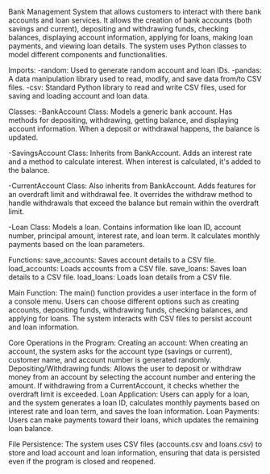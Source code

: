 Bank Management System that allows customers to interact with there bank accounts and loan services. It allows the creation of bank accounts (both savings and current), depositing and withdrawing funds, checking balances, displaying account information, applying for loans, making loan payments, and viewing loan details. The system uses Python classes to model different components and functionalities.
 
Imports:
-random: Used to generate random account and loan IDs.
-pandas: A data manipulation library used to read, modify, and save data from/to CSV files.
-csv: Standard Python library to read and write CSV files, used for saving and loading account and loan data.

Classes:
-BankAccount Class:
  Models a generic bank account.
  Has methods for depositing, withdrawing, getting balance, and displaying account information.
  When a deposit or withdrawal happens, the balance is updated.

-SavingsAccount Class:
  Inherits from BankAccount.
  Adds an interest rate and a method to calculate interest.
  When interest is calculated, it's added to the balance.

-CurrentAccount Class:
  Also inherits from BankAccount.
  Adds features for an overdraft limit and withdrawal fee.
  It overrides the withdraw method to handle withdrawals that exceed the balance but remain within the overdraft limit.

-Loan Class:
  Models a loan.
  Contains information like loan ID, account number, principal amount, interest rate, and loan term.
  It calculates monthly payments based on the loan parameters.

Functions:
  save_accounts: Saves account details to a CSV file.
  load_accounts: Loads accounts from a CSV file.
  save_loans: Saves loan details to a CSV file.
  load_loans: Loads loan details from a CSV file.

Main Function:
  The main() function provides a user interface in the form of a console menu. Users can choose different options such as creating accounts, depositing funds, withdrawing funds, checking balances, and applying for loans. The system interacts with CSV files to persist account and loan information.

Core Operations in the Program:
  Creating an account: When creating an account, the system asks for the account type (savings or current), customer name, and account number is generated randomly.
  Depositing/Withdrawing funds: Allows the user to deposit or withdraw money from an account by selecting the account number and entering the amount. If withdrawing from a       CurrentAccount, it checks whether the overdraft limit is exceeded.
  Loan Application: Users can apply for a loan, and the system generates a loan ID, calculates monthly payments based on interest rate and loan term, and saves the loan information.
  Loan Payments: Users can make payments toward their loans, which updates the remaining loan balance.

File Persistence:
  The system uses CSV files (accounts.csv and loans.csv) to store and load account and loan information, ensuring that data is persisted even if the program is closed and reopened.
